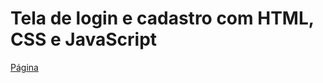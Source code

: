 # Tela de login e cadastro com HTML, CSS e JavaScript
[Página](https://sofiavitoriaa.github.io/login_cadastro/)
